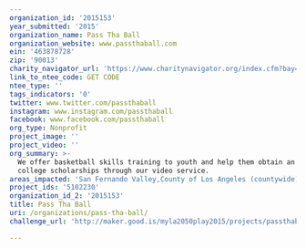 ```yaml
---
organization_id: '2015153'
year_submitted: '2015'
organization_name: Pass Tha Ball
organization_website: www.passthaball.com
ein: '463878728'
zip: '90013'
charity_navigator_url: 'https://www.charitynavigator.org/index.cfm?bay=search.profile&ein=463878728'
link_to_ntee_code: GET CODE
ntee_type: ''
tags_indicators: '0'
twitter: www.twitter.com/passthaball
instagram: www.instagram.com/passthaball
facebook: www.facebook.com/passthaball
org_type: Nonprofit
project_image: ''
project_video: ''
org_summary: >-
  We offer basketball skills training to youth and help them obtain an athletic
  college scholarships through our video service.
areas_impacted: 'San Fernando Valley,County of Los Angeles (countywide)'
project_ids: '5102230'
organization_id_2: '2015153'
title: Pass Tha Ball
uri: /organizations/pass-tha-ball/
challenge_url: 'http://maker.good.is/myla2050play2015/projects/passthaball.html'

---
```

